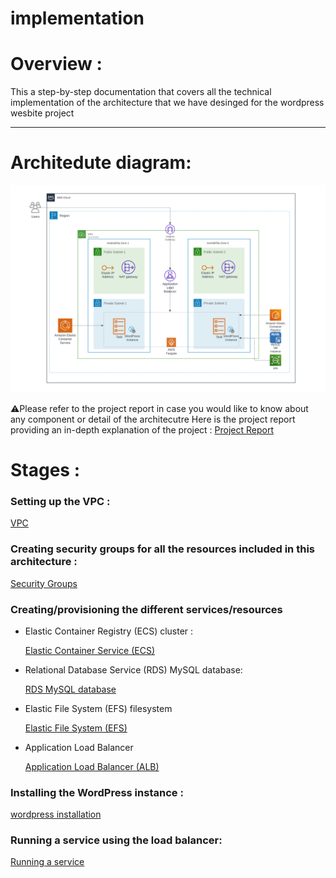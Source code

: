 # implementation

# Overview :

This a step-by-step documentation that covers all the technical implementation of the architecture that we have desinged for the wordpress wesbite project 


---

# Architedute diagram:

![wordpress website .png](/Files%26Images/wordpress%20website%20.png)

⚠️Please refer to the project report in case you would like to know about any component or detail of the architecutre 
Here is the project report providing an in-depth explanation of the project : 
[Project Report](/Files%26Images/wordpress-aws.pdf)

# Stages :

### Setting up the VPC  :

[VPC](/VPC/VPC%209048cce4791b4ba9a0cb45612060b464.md)

### Creating security groups for all the resources included in this architecture :

[Security Groups](/Security%20Groups/Security%20Groups%2049d5fb10a966425fb62e92a034567624.md)

### Creating/provisioning the different services/resources

- Elastic Container Registry (ECS) cluster :
    
    [Elastic Container Service (ECS)](/ECS/Elastic%20Container%20Service%20(ECS)%208a850e733f9b4cf6b0f50743ab1fb7fc.md)
    
- Relational Database Service (RDS) MySQL database:
    
    [RDS MySQL database](/RDS%20MySQL/RDS%20MySQL%20database%20fd2fe6678dfa4a988bc4b2ba43815f69.md)
    
- Elastic File System (EFS) filesystem
    
    [Elastic File System (EFS)](/EFS/Elastic%20File%20System%20(EFS)%205cc8c7f378404bbc85949ff11c3d7f1f.md)
    
- Application Load Balancer
    
    [Application Load Balancer (ALB)](/ALB/Application%20Load%20Balancer%20(ALB)%2032ab4bc97415421a95d2a36a3acee1f7.md)
    

### Installing the WordPress instance :

[wordpress installation ](/WordPress%20installation/wordpress%20installation%202dedc8ab83cf414794afb5de898bed26.md)

### Running a service using the load balancer:

[Running a service](/Creating%20a%20service/Running%20a%20service%20de4adc0450cb4cda9a6fa7fc8ff97fc2.md)